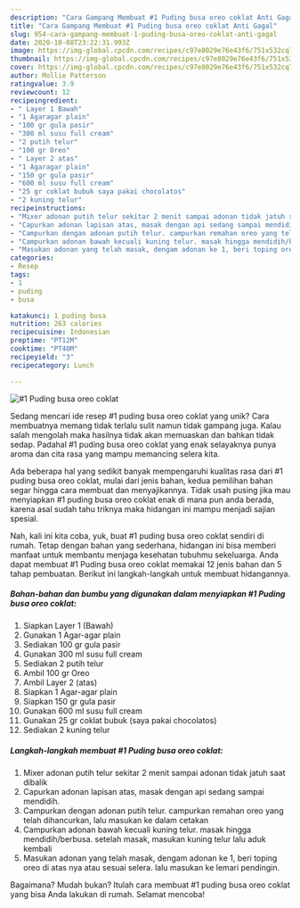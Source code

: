 ```yaml
---
description: "Cara Gampang Membuat #1 Puding busa oreo coklat Anti Gagal"
title: "Cara Gampang Membuat #1 Puding busa oreo coklat Anti Gagal"
slug: 954-cara-gampang-membuat-1-puding-busa-oreo-coklat-anti-gagal
date: 2020-10-08T23:22:31.993Z
image: https://img-global.cpcdn.com/recipes/c97e8029e76e43f6/751x532cq70/1-puding-busa-oreo-coklat-foto-resep-utama.jpg
thumbnail: https://img-global.cpcdn.com/recipes/c97e8029e76e43f6/751x532cq70/1-puding-busa-oreo-coklat-foto-resep-utama.jpg
cover: https://img-global.cpcdn.com/recipes/c97e8029e76e43f6/751x532cq70/1-puding-busa-oreo-coklat-foto-resep-utama.jpg
author: Mollie Patterson
ratingvalue: 3.9
reviewcount: 12
recipeingredient:
- " Layer 1 Bawah"
- "1 Agaragar plain"
- "100 gr gula pasir"
- "300 ml susu full cream"
- "2 putih telur"
- "100 gr Oreo"
- " Layer 2 atas"
- "1 Agaragar plain"
- "150 gr gula pasir"
- "600 ml susu full cream"
- "25 gr coklat bubuk saya pakai chocolatos"
- "2 kuning telur"
recipeinstructions:
- "Mixer adonan putih telur sekitar 2 menit sampai adonan tidak jatuh saat dibalik"
- "Capurkan adonan lapisan atas, masak dengan api sedang sampai mendidih."
- "Campurkan dengan adonan putih telur. campurkan remahan oreo yang telah dihancurkan, lalu masukan ke dalam cetakan"
- "Campurkan adonan bawah kecuali kuning telur. masak hingga mendidih/berbusa. setelah masak, masukan kuning telur lalu aduk kembali"
- "Masukan adonan yang telah masak, dengam adonan ke 1, beri toping oreo di atas nya atau sesuai selera. lalu masukan ke lemari pendingin."
categories:
- Resep
tags:
- 1
- puding
- busa

katakunci: 1 puding busa 
nutrition: 263 calories
recipecuisine: Indonesian
preptime: "PT12M"
cooktime: "PT40M"
recipeyield: "3"
recipecategory: Lunch

---
```



![#1 Puding busa oreo coklat](https://img-global.cpcdn.com/recipes/c97e8029e76e43f6/751x532cq70/1-puding-busa-oreo-coklat-foto-resep-utama.jpg)

Sedang mencari ide resep #1 puding busa oreo coklat yang unik? Cara membuatnya memang tidak terlalu sulit namun tidak gampang juga. Kalau salah mengolah maka hasilnya tidak akan memuaskan dan bahkan tidak sedap. Padahal #1 puding busa oreo coklat yang enak selayaknya punya aroma dan cita rasa yang mampu memancing selera kita.



Ada beberapa hal yang sedikit banyak mempengaruhi kualitas rasa dari #1 puding busa oreo coklat, mulai dari jenis bahan, kedua pemilihan bahan segar hingga cara membuat dan menyajikannya. Tidak usah pusing jika mau menyiapkan #1 puding busa oreo coklat enak di mana pun anda berada, karena asal sudah tahu triknya maka hidangan ini mampu menjadi sajian spesial.


Nah, kali ini kita coba, yuk, buat #1 puding busa oreo coklat sendiri di rumah. Tetap dengan bahan yang sederhana, hidangan ini bisa memberi manfaat untuk membantu menjaga kesehatan tubuhmu sekeluarga. Anda dapat membuat #1 Puding busa oreo coklat memakai 12 jenis bahan dan 5 tahap pembuatan. Berikut ini langkah-langkah untuk membuat hidangannya.

<!--inarticleads1-->

##### Bahan-bahan dan bumbu yang digunakan dalam menyiapkan #1 Puding busa oreo coklat:

1. Siapkan  Layer 1 (Bawah)
1. Gunakan 1 Agar-agar plain
1. Sediakan 100 gr gula pasir
1. Gunakan 300 ml susu full cream
1. Sediakan 2 putih telur
1. Ambil 100 gr Oreo
1. Ambil  Layer 2 (atas)
1. Siapkan 1 Agar-agar plain
1. Siapkan 150 gr gula pasir
1. Gunakan 600 ml susu full cream
1. Gunakan 25 gr coklat bubuk (saya pakai chocolatos)
1. Sediakan 2 kuning telur




<!--inarticleads2-->

##### Langkah-langkah membuat #1 Puding busa oreo coklat:

1. Mixer adonan putih telur sekitar 2 menit sampai adonan tidak jatuh saat dibalik
1. Capurkan adonan lapisan atas, masak dengan api sedang sampai mendidih.
1. Campurkan dengan adonan putih telur. campurkan remahan oreo yang telah dihancurkan, lalu masukan ke dalam cetakan
1. Campurkan adonan bawah kecuali kuning telur. masak hingga mendidih/berbusa. setelah masak, masukan kuning telur lalu aduk kembali
1. Masukan adonan yang telah masak, dengam adonan ke 1, beri toping oreo di atas nya atau sesuai selera. lalu masukan ke lemari pendingin.




Bagaimana? Mudah bukan? Itulah cara membuat #1 puding busa oreo coklat yang bisa Anda lakukan di rumah. Selamat mencoba!
